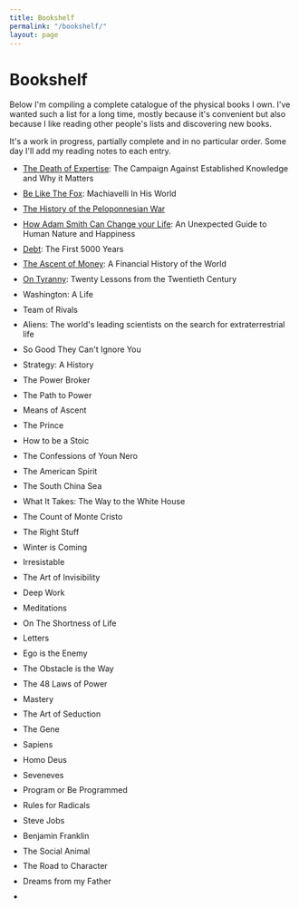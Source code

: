 ```yaml
---
title: Bookshelf
permalink: "/bookshelf/"
layout: page
---
```


<style>
ul li a:visited {
    color: blue;
}
li {
  margin-bottom: .7em;
}
small a {
  color: rgba(0,0,0,.65) !important;
}
</style>

# Bookshelf
Below I'm compiling a complete catalogue of the physical books I own. I've wanted such a list for a long time, mostly because it's convenient but also because I like reading other people's lists and discovering new books.

It's a work in progress, partially complete and in no particular order. Some day I'll add my reading notes to each entry.  

- [The Death of Expertise](http://www.amazon.com/dp/0190469412/?tag=tress-20): The Campaign Against Established Knowledge and Why it Matters
- [Be Like The Fox](http://www.amazon.com/dp/0393609723/?tag=tress-20): Machiavelli In His World
- [The History of the Peloponnesian War](http://www.amazon.com/dp/0140440399/?tag=tress-20)
- [How Adam Smith Can Change your Life](http://www.amazon.com/dp/1591847958/?tag=tress-20): An Unexpected Guide to Human Nature and Happiness
- [Debt](http://www.amazon.com/dp/1612194192/?tag=tress-20): The First 5000 Years
- [The Ascent of Money](http://www.amazon.com/dp/0143116177/?tag=tress-20): A Financial History of the World
- [On Tyranny](http://www.amazon.com/dp/0804190119/?tag=tress-20): Twenty Lessons from the Twentieth Century
- Washington: A Life
- Team of Rivals
- Aliens: The world's leading scientists on the search for extraterrestrial life
- So Good They Can't Ignore You
- Strategy: A History
- The Power Broker
- The Path to Power
- Means of Ascent
- The Prince
- How to be a Stoic
- The Confessions of Youn Nero
- The American Spirit
- The South China Sea
- What It Takes: The Way to the White House
- The Count of Monte Cristo
- The Right Stuff
- Winter is Coming
- Irresistable
- The Art of Invisibility 
- Deep Work
- Meditations
- On The Shortness of Life
- Letters
- Ego is the Enemy
- The Obstacle is the Way
- The 48 Laws of Power
- Mastery
- The Art of Seduction
- The Gene
- Sapiens
- Homo Deus
- Seveneves
- Program or Be Programmed
- Rules for Radicals
- Steve Jobs
- Benjamin Franklin
- The Social Animal
- The Road to Character
- Dreams from my Father
-  